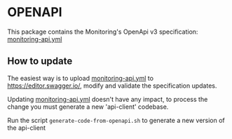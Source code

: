 # OPENAPI

This package contains the Monitoring's OpenApi v3 specification: [monitoring-api.yml](.monitoring-api.yml)

## How to update

The easiest way is to upload [monitoring-api.yml](.monitoring-api.yml) to https://editor.swagger.io/, modify and validate the specification updates.

Updating [monitoring-api.yml](.monitoring-api.yml) doesn't have any impact, to process the change you must generate a new 'api-client' codebase.

Run the script `generate-code-from-openapi.sh` to generate a new version of the api-client